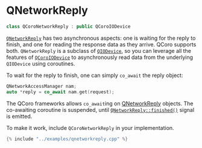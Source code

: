 # QNetworkReply

```cpp
class QCoroNetworkReply : public QCoroIODevice
```

[`QNetworkReply`][qdoc-qnetworkreply] has two asynchronous aspects: one is waiting for the
reply to finish, and one for reading the response data as they arrive. QCoro supports both.
`QNetworkReply` is a subclass of [`QIODevice`][qdoc-qiodevice], so you can leverage all the
features of [`QCoroIODevice`][qcoro-iodevice] to asynchronously read data from the underlying
`QIODevice` using coroutines.

To wait for the reply to finish, one can simply `co_await` the reply object:

```cpp
QNetworkAccessManager nam;
auto *reply = co_await nam.get(request);
```

The QCoro frameworks allows `co_await`ing on [QNetworkReply][qdoc-qnetworkreply] objects. The
co-awaiting coroutine is suspended, until [`QNetworkReply::finished()`][qdoc-qnetworkreply-finished]
signal is emitted.

To make it work, include `QCoroNetworkReply` in your implementation.

```cpp
{% include "../examples/qnetworkreply.cpp" %}
```

[qdoc-qnetworkreply]: https://doc.qt.io/qt-5/qnetworkreply.html
[qdoc-qnetworkreply-finished]: https://doc.qt.io/qt-5/qnetworkreply.html#finished
[qdoc-qiodevice]: https://doc.qt.io/qt-5/qiodevice.html
[qcoro-iodevice]: qiodevice.md

